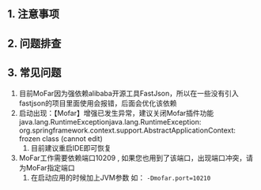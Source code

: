 

## 1. 注意事项





##  2. 问题排查





## 3. 常见问题

1. 目前MoFar因为强依赖alibaba开源工具FastJson，所以在一些没有引入fastjson的项目里面使用会报错，后面会优化该依赖
1. 启动出现：【Mofar】增强已发生异常，建议关闭Mofar插件功能java.lang.RuntimeExceptionjava.lang.RuntimeException: org.springframework.context.support.AbstractApplicationContext: frozen class (cannot edit)
   1. 目前建议重启IDE即可恢复
1. MoFar工作需要依赖端口10209 , 如果您也用到了该端口，出现端口冲突，请为MoFar指定端口
   1. 在启动应用的时候加上JVM参数  如： `-Dmofar.port=10210`
